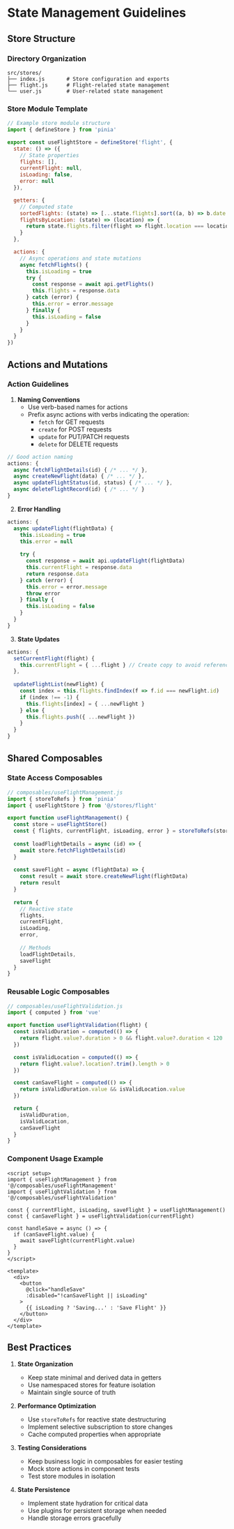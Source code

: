 # State Management Guidelines

## Store Structure

### Directory Organization
```plaintext
src/stores/
├── index.js       # Store configuration and exports
├── flight.js      # Flight-related state management
└── user.js        # User-related state management
```

### Store Module Template
```javascript
// Example store module structure
import { defineStore } from 'pinia'

export const useFlightStore = defineStore('flight', {
  state: () => ({
    // State properties
    flights: [],
    currentFlight: null,
    isLoading: false,
    error: null
  }),

  getters: {
    // Computed state
    sortedFlights: (state) => [...state.flights].sort((a, b) => b.date - a.date),
    flightsByLocation: (state) => (location) => {
      return state.flights.filter(flight => flight.location === location)
    }
  },

  actions: {
    // Async operations and state mutations
    async fetchFlights() {
      this.isLoading = true
      try {
        const response = await api.getFlights()
        this.flights = response.data
      } catch (error) {
        this.error = error.message
      } finally {
        this.isLoading = false
      }
    }
  }
})
```

## Actions and Mutations

### Action Guidelines

1. **Naming Conventions**
   - Use verb-based names for actions
   - Prefix async actions with verbs indicating the operation:
     - `fetch` for GET requests
     - `create` for POST requests
     - `update` for PUT/PATCH requests
     - `delete` for DELETE requests

```javascript
// Good action naming
actions: {
  async fetchFlightDetails(id) { /* ... */ },
  async createNewFlight(data) { /* ... */ },
  async updateFlightStatus(id, status) { /* ... */ },
  async deleteFlightRecord(id) { /* ... */ }
}
```

2. **Error Handling**
```javascript
actions: {
  async updateFlight(flightData) {
    this.isLoading = true
    this.error = null
    
    try {
      const response = await api.updateFlight(flightData)
      this.currentFlight = response.data
      return response.data
    } catch (error) {
      this.error = error.message
      throw error
    } finally {
      this.isLoading = false
    }
  }
}
```

3. **State Updates**
```javascript
actions: {
  setCurrentFlight(flight) {
    this.currentFlight = { ...flight } // Create copy to avoid reference issues
  },
  
  updateFlightList(newFlight) {
    const index = this.flights.findIndex(f => f.id === newFlight.id)
    if (index !== -1) {
      this.flights[index] = { ...newFlight }
    } else {
      this.flights.push({ ...newFlight })
    }
  }
}
```

## Shared Composables

### State Access Composables

```javascript
// composables/useFlightManagement.js
import { storeToRefs } from 'pinia'
import { useFlightStore } from '@/stores/flight'

export function useFlightManagement() {
  const store = useFlightStore()
  const { flights, currentFlight, isLoading, error } = storeToRefs(store)
  
  const loadFlightDetails = async (id) => {
    await store.fetchFlightDetails(id)
  }
  
  const saveFlight = async (flightData) => {
    const result = await store.createNewFlight(flightData)
    return result
  }
  
  return {
    // Reactive state
    flights,
    currentFlight,
    isLoading,
    error,
    
    // Methods
    loadFlightDetails,
    saveFlight
  }
}
```

### Reusable Logic Composables

```javascript
// composables/useFlightValidation.js
import { computed } from 'vue'

export function useFlightValidation(flight) {
  const isValidDuration = computed(() => {
    return flight.value?.duration > 0 && flight.value?.duration < 120
  })

  const isValidLocation = computed(() => {
    return flight.value?.location?.trim().length > 0
  })

  const canSaveFlight = computed(() => {
    return isValidDuration.value && isValidLocation.value
  })

  return {
    isValidDuration,
    isValidLocation,
    canSaveFlight
  }
}
```

### Component Usage Example

```vue
<script setup>
import { useFlightManagement } from '@/composables/useFlightManagement'
import { useFlightValidation } from '@/composables/useFlightValidation'

const { currentFlight, isLoading, saveFlight } = useFlightManagement()
const { canSaveFlight } = useFlightValidation(currentFlight)

const handleSave = async () => {
  if (canSaveFlight.value) {
    await saveFlight(currentFlight.value)
  }
}
</script>

<template>
  <div>
    <button 
      @click="handleSave"
      :disabled="!canSaveFlight || isLoading"
    >
      {{ isLoading ? 'Saving...' : 'Save Flight' }}
    </button>
  </div>
</template>
```

## Best Practices

1. **State Organization**
   - Keep state minimal and derived data in getters
   - Use namespaced stores for feature isolation
   - Maintain single source of truth

2. **Performance Optimization**
   - Use `storeToRefs` for reactive state destructuring
   - Implement selective subscription to store changes
   - Cache computed properties when appropriate

3. **Testing Considerations**
   - Keep business logic in composables for easier testing
   - Mock store actions in component tests
   - Test store modules in isolation

4. **State Persistence**
   - Implement state hydration for critical data
   - Use plugins for persistent storage when needed
   - Handle storage errors gracefully